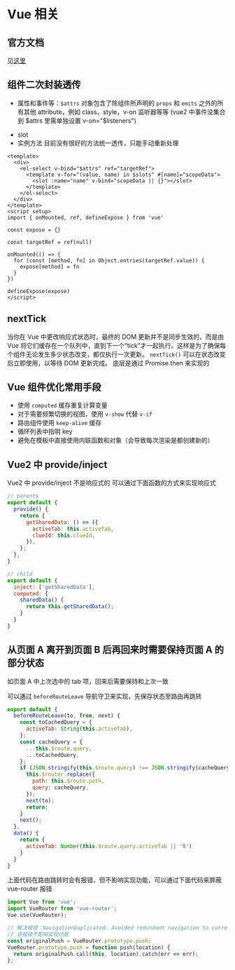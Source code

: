 # Vue 相关

## 官方文档
见[这里](https://cn.vuejs.org/)

## 组件二次封装透传
- 属性和事件等：`$attrs` 对象包含了除组件所声明的 `props` 和 `emits` 之外的所有其他 attribute，例如 class，style，v-on 监听器等等
(vue2 中事件没集合到 $attrs 里需单独设置 v-on="$listeners")
<!-- inheritAttrs: false -->
- slot 
- 实例方法
目前没有很好的方法统一透传，只能手动重新处理

```vue
<template>
  <div>
    <el-select v-bind="$attrs" ref="targetRef">
      <template v-for="(value, name) in $slots" #[name]="scopeData">
        <slot :name="name" v-bind="scopeData || {}"></slot>
      </template>
    </el-select>
  </div>
</template>
<script setup>
import { onMounted, ref, defineExpose } from 'vue'

const expose = {}

const targetRef = ref(null)

onMounted(() => {
  for (const [method, fn] in Object.entries(targetRef.value)) {
    expose[method] = fn
  }
})

defineExpose(expose)
</script>
```

## nextTick

当你在 Vue 中更改响应式状态时，最终的 DOM 更新并不是同步生效的，而是由 Vue 将它们缓存在一个队列中，直到下一个“tick”才一起执行。这样是为了确保每个组件无论发生多少状态改变，都仅执行一次更新。
`nextTick()` 可以在状态改变后立即使用，以等待 DOM 更新完成。
底层是通过 Promise.then 来实现的

## Vue 组件优化常用手段
- 使用 `computed` 缓存重复计算变量
- 对于需要频繁切换的视图，使用 `v-show` 代替 `v-if`
- 路由组件使用 `keep-alive` 缓存
- 循环列表中指明 key
- 避免在模板中直接使用内联函数和对象（会导致每次渲染是都创建新的）

## Vue2 中 provide/inject
Vue2 中 provide/inject 不是响应式的
可以通过下面函数的方式来实现响应式
```js
// parents
export default {
  provide() {
    return {
      getSharedData: () => ({
        activeTab: this.activeTab,
        clueId: this.clueId,
      }),
    };
  },
}
```
```js
// child
export default {
  inject: ['getSharedData'],
  computed: {
    sharedData() {
      return this.getSharedData();
    }
  }
}
```

## 从页面 A 离开到页面 B 后再回来时需要保持页面 A 的部分状态
如页面 A 中上次选中的 tab 项，回来后需要保持和上次一致

可以通过 `beforeRouteLeave` 导航守卫来实现，先保存状态至路由再跳转

```js
export default {
  beforeRouteLeave(to, from, next) {
    const toCachedQuery = {
      activeTab: String(this.activeTab),
    };
    const cacheQuery = {
      ...this.$route.query,
      ...toCachedQuery,
    };
    if (JSON.stringify(this.$route.query) !== JSON.stringify(cacheQuery)) {
      this.$router.replace({
        path: this.$route.path,
        query: cacheQuery,
      });
      next(to);
      return;
    }
    next();
  },
  data() {
    return {
      activeTab: Number(this.$route.query.activeTab || '0')
    }
  }
}
```

上面代码在路由跳转时会有报错，但不影响实现功能，可以通过下面代码来屏蔽 vue-router 报错

```js
import Vue from 'vue';
import VueRouter from 'vue-router';
Vue.use(VueRouter);

// 解决报错：NavigationDuplicated: Avoided redundant navigation to current location
// 该报错不影响实现功能
const originalPush = VueRouter.prototype.push;
VueRouter.prototype.push = function push(location) {
  return originalPush.call(this, location).catch(err => err);
};
```

